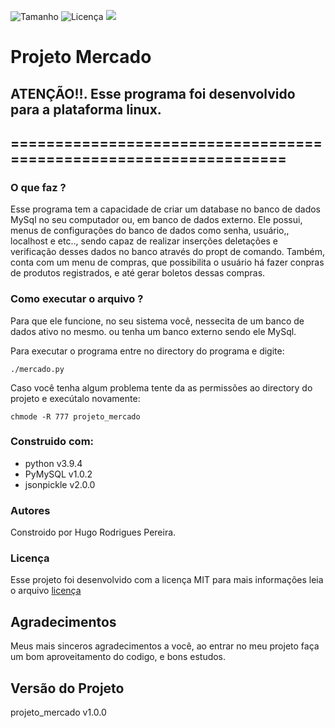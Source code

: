 ![Tamanho](https://img.shields.io/github/repo-size/HugoRodrigues01/projeto_mercado?label=Tamanho)
![Licença](https://img.shields.io/github/license/HugoRodrigues01/projeto_mercado)
![](https://img.shields.io/github/languages/top/HugoRodrigues01/projeto_mercado)

# Projeto Mercado

## ATENÇÃO!!. Esse programa foi desenvolvido para a plataforma linux.

## ==================================================================

### O que faz ?
Esse programa tem a capacidade de criar um database no banco de dados 
MySql no seu computador ou, em banco de dados externo. Ele possui, menus
de configurações do banco de dados como senha, usuário,, localhost e etc..,
sendo capaz de realizar inserções deletações e verificação desses dados
no banco através do propt de comando. Também, conta com um menu de compras,
que possibilita o usuário há fazer conpras de produtos registrados, e até 
gerar boletos dessas compras.



### Como executar o arquivo ?
Para que ele funcione,  no seu sistema você, nessecita de um banco de dados ativo no mesmo.
ou tenha um banco externo sendo ele MySql. 

Para executar o programa entre no directory do programa e digite:

	./mercado.py

Caso você tenha algum problema tente da as permissões ao 
directory do projeto e execútalo novamente:

	chmode -R 777 projeto_mercado
	


### Construido com:
* python v3.9.4
* PyMySQL v1.0.2
* jsonpickle v2.0.0

### Autores
Constroido por Hugo Rodrigues Pereira.

### Licença
Esse projeto foi desenvolvido com a licença MIT para mais informações leia o arquivo
[licença](LICENSE)

## Agradecimentos
Meus mais sinceros agradecimentos a você, ao entrar no meu projeto faça um bom aproveitamento do codigo, e bons estudos.

## Versão do Projeto
projeto_mercado v1.0.0  
